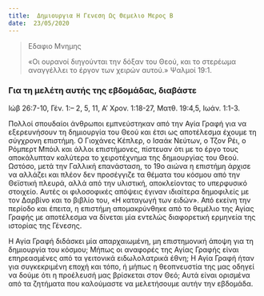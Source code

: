 ```yaml
---
title:  Δημιουργια Η Γενεση Ως Θεμελιο Μερος Β
date:  23/05/2020
---
```


> <p>Εδαφιο Μνημης</p>
>  «Οι ουρανοί διηγούνται την δόξαν του Θεού, και το στερέωμα αναγγέλλει το έργον των χειρών αυτού.» Ψαλμοί 19:1.

### Για τη μελέτη αυτής της εβδομάδας, διαβάστε
Ιώβ 26:7-10, Γέν. 1:– 2, 5, 11, Α’ Χρον. 1:18-27, Ματθ. 19:4,5, Ιωάν. 1:1-3.

Πολλοί σπουδαίοι άνθρωποι εμπνεύστηκαν από την Αγία Γραφή για να εξερευνήσουν τη δημιουργία του Θεού και έτσι ως αποτέλεσμα έχουμε τη σύγχρονη επιστήμη. Ο Γιοχάνες Κέπλερ, ο Ισαάκ Νεύτων, ο Τζον Ρέι, ο Ρόμπερτ Μπόιλ και άλλοι επιστήμονες, πίστευαν ότι με το έργο τους αποκάλυπταν καλύτερα το χειροτέχνημα της δημιουργίας του Θεού. Ωστόσο, μετά την Γαλλική επανάσταση, το 19ο αιώνα η επιστήμη άρχισε να αλλάζει και πλέον δεν προσέγγιζε τα θέματα του κόσμου από την Θεϊστική πλευρά, αλλά από την υλιστική, αποκλείοντας το υπερφυσικό στοιχείο. Αυτές οι φιλοσοφικές απόψεις έγιναν ιδιαίτερα δημοφιλείς με τον Δαρβίνο και το βιβλίο του, «Η καταγωγή των ειδών». Από εκείνη την περίοδο και έπειτα, η επιστήμη απομακρύνθηκε από το θεμέλιο της Αγίας Γραφής με αποτέλεσμα να δίνεται μία εντελώς διαφορετική ερμηνεία της ιστορίας της Γένεσης.

Η Αγία Γραφή διδάσκει μία απαρχαιωμένη, μη επιστημονική άποψη για τη δημιουργία του κόσμου; Μήπως οι αναφορές της Αγίας Γραφής είναι επηρεασμένες από τα γειτονικά ειδωλολατρικά έθνη; Η Αγία Γραφή ήταν για συγκεκριμένη εποχή και τόπο, ή μήπως η θεοπνευστία της μας οδηγεί να δούμε ότι η προέλευσή μας βρίσκεται στον Θεό; Αυτά είναι ορισμένα από τα ζητήματα που καλούμαστε να μελετήσουμε αυτήν την εβδομάδα.
